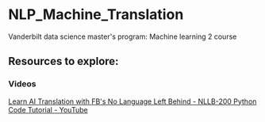 # NLP_Machine_Translation
Vanderbilt data science master's program: Machine learning 2 course


## Resources to explore:   

### Videos  
[Learn AI Translation with FB's No Language Left Behind - NLLB-200 Python Code Tutorial - YouTube](https://www.youtube.com/watch?v=AGgzRE3TlvU)



